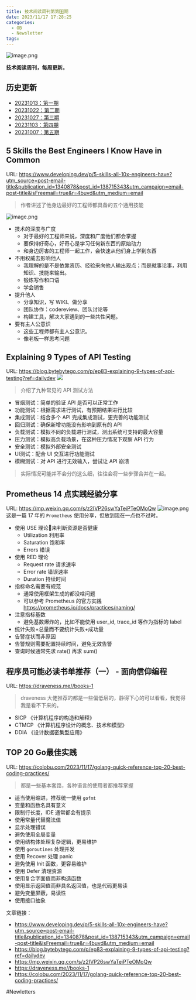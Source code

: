 ```yaml
---
title: 技术阅读周刊第第6️⃣期
date: 2023/11/17 17:28:25
categories:
  - OB
  - Newsletter
tags:
---
```

![image.png](https://s2.loli.net/2023/11/17/yZANlmctghPTJDj.png)

**技术阅读周刊，每周更新。**
## 历史更新
- [20231013：第一期](https://crossoverjie.top/2023/10/13/ob/newsletter/Newsletter01-20231013/)
- [20231022：第二期](https://crossoverjie.top/2023/10/22/ob/newsletter/Newsletter02-20231022/)
- [20231027：第三期](https://crossoverjie.top/2023/10/27/ob/newsletter/Newsletter03-20231027/)
- [20231103：第四期](https://crossoverjie.top/2023/11/03/ob/newsletter/Newsletter04-20231103/)
- [20231007：第五期](https://crossoverjie.top/2023/11/10/ob/newsletter/Newsletter05-20231110/ni)
<!--more-->
## 5 Skills the Best Engineers I Know Have in Common
URL: https://www.developing.dev/p/5-skills-all-10x-engineers-have?utm_source=post-email-title&publication_id=1340878&post_id=138715343&utm_campaign=email-post-title&isFreemail=true&r=4buvd&utm_medium=email
> 作者讲述了他身边最好的工程师都具备的五个通用技能

![image.png](https://s2.loli.net/2023/11/13/5NCshr4JWIemotP.png)

- 技术的深度与广度
	- 对于最好的工程师来说，深度和广度他们都会掌握
	- 要保持好奇心，好奇心是学习任何新东西的原始动力
	- 和身边厉害的工程师一起工作，会快速从他们身上学到东西
- 不用权威去影响他人
	- 我理解的是不是依靠资历、经验来向他人输出观点；而是就事论事，利用知识、技能来输出。
	- 锻炼写作和口语
	- 学会销售
- 提升他人
	- 分享知识，写 WIKI、做分享
	- 团队协作：codereview、团队讨论等
	- 构建工具，解决大家遇到的一些共性问题。
- 要有主人公意识
	- 这些工程师都有主人公意识。
	- 像老板一样思考问题


## Explaining 9 Types of API Testing
URL: https://blog.bytebytego.com/p/ep83-explaining-9-types-of-api-testing?ref=dailydev
![](https://s2.loli.net/2023/11/14/LrPN8GQ4FjuTISa.gif)

> 介绍了九种常见的 API 测试方法
- 冒烟测试：简单的验证 API 是否可以正常工作
- 功能测试：根据需求进行测试，有预期结果进行比较
- 集成测试：结合多个 API 完成集成测试，更完善的功能测试
- 回归测试：确保新增功能没有影响到原有的 API
- 负载测试：模拟不同的负载进行测试，测出系统可支持的最大容量
- 压力测试：模拟高负载场景，在这种压力情况下观察 API 行为
- 安全测试：模拟外部安全测试
- UI测试：配合 UI 交互进行功能测试
- 模糊测试：对 API 进行无效输入，尝试让 API 崩溃

> 实际情况可能并不会分的这么细，往往会将一些步骤合并在一起。

## Prometheus 14 点实践经验分享
URL: https://mp.weixin.qq.com/s/z2IVP26swYaTeiPTeOMoQw
![image.png](https://s2.loli.net/2023/11/16/8TKa5VBeX4jfdMr.png)
这是一篇 17 年的 `Prometheus` 使用分享，但放到现在一点也不过时。
- 使用 USE 理论来判断资源是否健康
	- Utilization 利用率
	- Saturation 饱和率
	- Errors 错误
- 使用 RED 理论
	- Request rate 请求速率
	- Error rate 错误速率
	- Duration 持续时间
- 指标命名需要有规范
	- 通常使用框架生成的都没啥问题
	- 可以参考 Prometheus 的官方实践 https://prometheus.io/docs/practices/naming/
- 注意指标基数
	- 避免基数爆炸的，比如不能使用 user_id, trace_id 等作为指标的 label
- 统计失败+总量而不要统计失败+成功量
- 告警症状而非原因
- 告警规则需要配置持续时间，避免无效告警
- 查询时候通常先求 rate() 再求 sum()

## 程序员可能必读书单推荐（一） - 面向信仰编程
URL: https://draveness.me//books-1
> draveness 大佬推荐的都是一些偏低层的，静得下心的可以看看，我觉得我是看不下来的。

- SICP 《计算机程序的构造和解释》
- CTMCP 《计算机程序设计的概念、技术和模型》
- DDIA 《设计数据密集型应用》

## TOP 20 Go最佳实践
URL: https://colobu.com/2023/11/17/golang-quick-reference-top-20-best-coding-practices/
> 都是一些基本套路，各种语言的使用者都推荐掌握

- 适当使用缩进，推荐统一使用 `gofmt`
- 变量和函数名具有意义
- 限制行长度，IDE 通常都会有提示
- 使用常量代替魔法值
- 显示处理错误
- 避免使用全局变量
- 使用结构体处理复杂逻辑，更易维护
- 使用 `goroutines` 处理并发
- 使用 Recover 处理 panic
- 避免使用 Init 函数，更容易维护
- 使用 Defer 清理资源
- 使用复合字面值而非构造函数
- 使用显示返回值而非具名返回值，也是代码更易读
- 避免变量屏蔽，易读性
- 使用接口抽象

文章链接：
-  https://www.developing.dev/p/5-skills-all-10x-engineers-have?utm_source=post-email-title&publication_id=1340878&post_id=138715343&utm_campaign=email-post-title&isFreemail=true&r=4buvd&utm_medium=email
- https://blog.bytebytego.com/p/ep83-explaining-9-types-of-api-testing?ref=dailydev
- https://mp.weixin.qq.com/s/z2IVP26swYaTeiPTeOMoQw
- https://draveness.me//books-1
- https://colobu.com/2023/11/17/golang-quick-reference-top-20-best-coding-practices/

#Newletters 